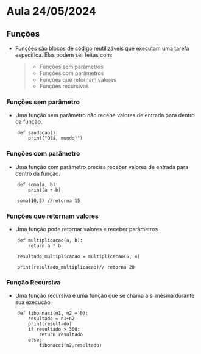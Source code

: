# Aula 24/05/2024

## Funções

- Funções são blocos de código reutilizáveis que executam uma tarefa especifica. Elas podem ser feitas com:
    > - Funções sem parâmetros
    > - Funções com parâmetros
    > - Funções que retornam valores
    > - Funções recursivas

### Funções sem parâmetro

- Uma função sem parâmetro não recebe valores de entrada para dentro da função.

```
    def saudacao():
        print("Olá, mundo!")
```

### Funções com parâmetro

- Uma função com parâmetro precisa receber valores de entrada para dentro da função.

```
    def soma(a, b):
        print(a + b)
    
    soma(10,5) //retorna 15   
```

### Funções que retornam valores

- Uma função pode retornar valores e receber parâmetros

```
    def multiplicacao(a, b):
        return a * b

    resultado_multiplicacao = multiplicacao(5, 4)

    print(resultado_multiplicacao)// retorna 20
```

### Função Recursiva

- Uma função recursiva é uma função que se chama a si mesma durante sua execução

```
    def fibonnaci(n1, n2 = 0):
        resultado = n1+n2
        print(resultado)
        if resultado > 300:
            return resultado
        else:
            fibonacci(n2,resultado)
```                    